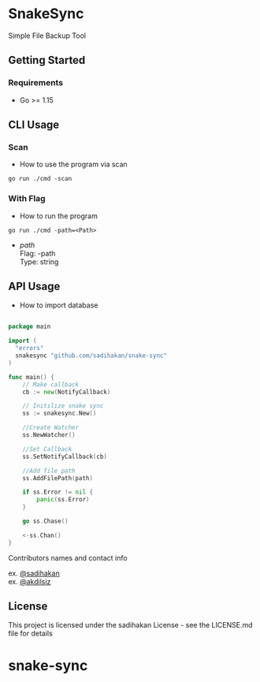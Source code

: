 # SnakeSync

Simple File Backup Tool

## Getting Started

### Requirements

* Go >= 1.15

## CLI Usage

### Scan
* How to use the program via scan

```
go run ./cmd -scan 
```

### With Flag

* How to run the program

```
go run ./cmd -path=<Path> 
```

- *path*  
Flag: -path  
Type: string  


## API Usage
* How to import database

```go

package main

import (
  "errors"
  snakesync "github.com/sadihakan/snake-sync"
)

func main() {
	// Make callback
	cb := new(NotifyCallback)

	// Inıtılıze snake sync
	ss := snakesync.New()

	//Create Watcher
	ss.NewWatcher()

	//Set Callback
	ss.SetNotifyCallback(cb)

	//Add file path
	ss.AddFilePath(path)

	if ss.Error != nil {
		panic(ss.Error)
	}

	go ss.Chase()

	<-ss.Chan()
}
```

Contributors names and contact info

ex. [@sadihakan](https://github.com/sadihakan/)  
ex. [@akdilsiz](https://github.com/akdilsiz/)

## License

This project is licensed under the sadihakan License - see the LICENSE.md file for details


# snake-sync

